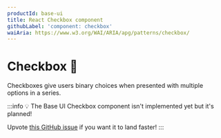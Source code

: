 ```yaml
---
productId: base-ui
title: React Checkbox component
githubLabel: 'component: checkbox'
waiAria: https://www.w3.org/WAI/ARIA/apg/patterns/checkbox/
---
```


# Checkbox 🚧

<p class="description">Checkboxes give users binary choices when presented with multiple options in a series.</p>

:::info
💡 The Base UI Checkbox component isn't implemented yet but it's planned!

Upvote [this GitHub issue](https://github.com/mui/material-ui/issues/38036) if you want it to land faster!
:::
